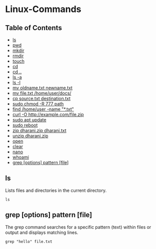# Linux-Commands

<h2>Table of Contents</h2>
<ul>
  <li><a href="#ls">ls</a></li>
  <li><a href="#pwd">pwd</a></li>
  <li><a href="#mkdir">mkdir</a></li>
  <li><a href="#rmdir">rmdir</a></li>
  <li><a href="#touch">touch</a></li>
  <li><a href="#cd">cd</a></li>
  <li><a href="#cd ..">cd ..</a></li>
  <li><a href="#ls -a">ls -a</a></li>
  <li><a href="#ls -l">ls -l</a></li>
  <li><a href="#mv oldname.txt newname.txt">mv oldname.txt newname.txt </a></li>
  <li><a href="#mv file.txt /home/user/docs/">mv file.txt /home/user/docs/</a></li>
  <li><a href="#cp source.txt destination.txt">cp source.txt destination.txt</a></li>
  <li><a href="#sudo chmod -R 777 path ">sudo chmod -R 777 path </a></li>
  <li><a href="#find /home/user -name "*.txt">find /home/user -name "*.txt"</a></li>
  <li><a href="#curl -O http://example.com/file.zip">curl -O http://example.com/file.zip</a></li>
  <li><a href="#sudo apt update">sudo apt update</a></li>
  <li><a href="#sudo reboot">sudo reboot</a></li>
  <li><a href="#zip dharani.zip dharani.txt">zip dharani.zip dharani.txt</a></li>
  <li><a href="#unzip dharani.zip">unzip dharani.zip</a></li>
  <li><a href="#open">open</a></li>
  <li><a href="#clear">clear</a></li>
  <li><a href="#nano">nano</a></li>
  <li><a href="#whoami">whoami</a></li>
  <li><a href="#grep [options] pattern [file]">grep [options] pattern [file]</a></li>
</ul>


<h2 id="ls">ls</h2>
<p>Lists files and directories in the current directory.</p>
<pre><code>ls</code></pre>

<h2 id="grep [options] pattern [file]">grep [options] pattern [file]</h2>
<p>The grep command searches for a specific pattern (text) within files or output and displays matching lines.</p>
<pre><code>grep "hello" file.txt</code></pre>
